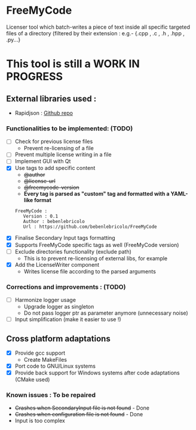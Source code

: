 # FreeMyCode
Licenser tool which batch-writes a piece of text inside all specific targeted files of a directory (filtered by their extension : e.g.- {.cpp , .c , .h , .hpp , .py...}

# This tool is still a WORK IN PROGRESS

## External libraries used :
  - Rapidjson  : [Github repo](https://github.com/Tencent/rapidjson/)
### Functionalities to be implemented: (TODO)
- [ ] Check for previous license files
   * Prevent re-licensing of a file
- [ ] Prevent multiple license writing in a file
- [ ] Implement GUI with Qt
- [x] Use tags to add specific content
   - ~~@author~~
   - ~~@license-url~~
   - ~~@freemycode-version~~
   * **Every tag is parsed as "custom" tag and formatted with a YAML-like format**
    ```
    FreeMyCode :
       Version : 0.1
       Author : bebenlebricolo
       Url : https://github.com/bebenlebricolo/FreeMyCode
    ```
- [x] Finalise Secondary Input tags formatting
- [x] Supports FreeMyCode specific tags as well (FreeMyCode version)
- [ ] Exclude directories functionality (exclude path) 
   * This is to prevent re-licensing of external libs, for example
- [x] Add the LicenseWriter component
   * Writes license file according to the parsed arguments
  
### Corrections and improvements : (TODO)
- [ ] Harmonize logger usage
     * Upgrade logger as singleton
     * Do not pass logger ptr as parameter anymore (unnecessary noise)
 - [ ] Input simplification (make it easier to use !)
 
## Cross platform adaptations
- [x] Provide gcc support
     * Create MakeFiles
- [x] Port code to GNU/Linux systems
- [x] Provide back support for Windows systems after code adaptations (CMake used)
 
### Known issues : To be repaired
- ~~Crashes when SecondaryInput file is not found~~  - Done
- ~~Crashes when configuration file is not found~~   - Done
- Input is too complex

